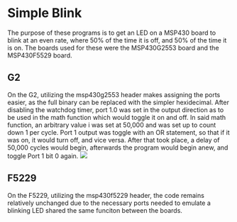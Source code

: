 # Simple Blink
The purpose of these programs is to get an LED on a MSP430 board to blink at an even rate, where 50% of the time it is off, and 50% of the time it is on. The boards used for these were the MSP430G2553 board and the MSP430F5529 board. 

## G2
On the G2, utilizing the msp430g2553 header makes assigning the ports easier, as the full binary can be replaced with the simpler hexidecimal. After disabling the watchdog timer, port 1.0 was set in the output direction as to be used in the math function which would toggle it on and off.  In said math function, an arbitrary value i was set at 50,000 and was set up to count down 1 per cycle. Port 1 output was toggle with an OR statement, so that if it was on, it would turn off, and vice versa. After that took place, a delay of 50,000 cycles would begin, afterwards the program would begin anew, and toggle Port 1 bit 0 again.
![](https://media.giphy.com/media/7NXqEhQMQdpeZWxD9w/giphy.gif)
## F5229
On the F5229, utilizing the msp430f5229 header, the code remains relatively unchanged due to the necessary ports needed to emulate a blinking LED shared the same funciton between the boards. 
